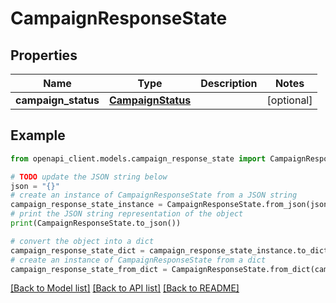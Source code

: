 # CampaignResponseState


## Properties

Name | Type | Description | Notes
------------ | ------------- | ------------- | -------------
**campaign_status** | [**CampaignStatus**](CampaignStatus.md) |  | [optional] 

## Example

```python
from openapi_client.models.campaign_response_state import CampaignResponseState

# TODO update the JSON string below
json = "{}"
# create an instance of CampaignResponseState from a JSON string
campaign_response_state_instance = CampaignResponseState.from_json(json)
# print the JSON string representation of the object
print(CampaignResponseState.to_json())

# convert the object into a dict
campaign_response_state_dict = campaign_response_state_instance.to_dict()
# create an instance of CampaignResponseState from a dict
campaign_response_state_from_dict = CampaignResponseState.from_dict(campaign_response_state_dict)
```
[[Back to Model list]](../README.md#documentation-for-models) [[Back to API list]](../README.md#documentation-for-api-endpoints) [[Back to README]](../README.md)


